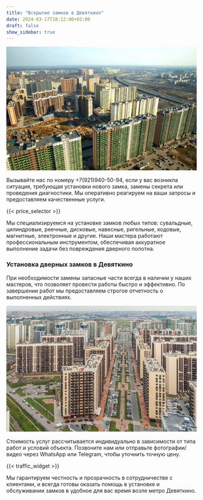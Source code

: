 ```yaml
---
title: "Вскрытие замков в Девяткино"
date: 2024-03-17T18:12:00+03:00 
draft: false 
show_sidebar: true
---
```


![Установка замков в Девяткино](Devyatkino1.jpg)

Вызывайте нас по номеру +7(921)940-50-94, если у вас возникла ситуация, требующая установки нового замка, замены секрета или проведения диагностики. Мы оперативно реагируем на ваши запросы и предоставляем качественные услуги.

{{< price_selector >}}

Мы специализируемся на установке замков любых типов: сувальдные, цилиндровые, реечные, дисковые, навесные, ригельные, кодовые, магнитные, электронные и другие. Наши мастера работают профессиональным инструментом, обеспечивая аккуратное выполнение задачи без повреждения дверного полотна.

### Установка дверных замков в Девяткино

При необходимости замены запасные части всегда в наличии у наших мастеров, что позволяет провести работы быстро и эффективно. По завершении работ мы предоставляем строгое отчетность о выполненных действиях.

![Установка замков в Девяткино](Devyatkino2.jpg)


Стоимость услуг рассчитывается индивидуально в зависимости от типа работ и условий объекта. Позвоните нам или отправьте фотографии/видео через WhatsApp или Telegram, чтобы уточнить точную цену.

{{< traffic_widget >}}


Мы гарантируем честность и прозрачность в сотрудничестве с клиентами, и всегда готовы оказать помощь в установке и обслуживании замков в удобное для вас время возле метро Девяткино.
